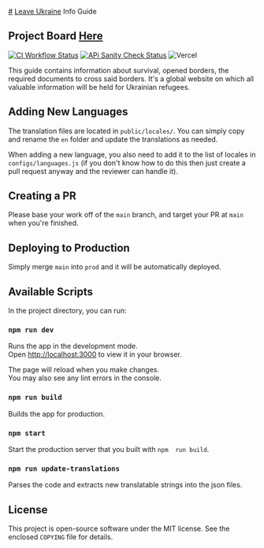 [#](#) [Leave Ukraine](https://leaveukraine.com/) Info Guide

## Project Board [Here](https://github.com/orgs/Ukraine-Relief-Efforts/projects/1/views/4)

[![CI Workflow Status](https://github.com/Ukraine-Relief-Efforts/ukraine-info-guide/actions/workflows/ci.yml/badge.svg)](https://github.com/Ukraine-Relief-Efforts/ukraine-info-guide/actions/workflows/ci.yml)
[![APi Sanity Check Status](https://github.com/Ukraine-Relief-Efforts/ukraine-info-guide/actions/workflows/api-sanity-check.yml/badge.svg)](https://github.com/Ukraine-Relief-Efforts/ukraine-info-guide/actions/workflows/api-sanity-check.yml)
![Vercel](https://therealsujitk-vercel-badge.vercel.app/?app=ukraine-info-guide)

This guide contains information about survival, opened borders, the required documents to cross said borders. It's a global website on which all valuable information will be held for Ukrainian refugees.


## Adding New Languages

The translation files are located in `public/locales/`. You can simply copy and
rename the `en` folder and update the translations as needed.

When adding a new language, you also need to add it to the list of locales in
`configs/languages.js` (if you don't know how to do this then just create a
pull request anyway and the reviewer can handle it).

## Creating a PR

Please base your work off of the `main` branch, and target your PR at `main`
when you're finished.

## Deploying to Production

Simply merge `main` into `prod` and it will be automatically deployed.

## Available Scripts

In the project directory, you can run:

### `npm run dev`

Runs the app in the development mode.\
Open [http://localhost:3000](http://localhost:3000) to view it in your browser.

The page will reload when you make changes.\
You may also see any lint errors in the console.

### `npm run build`

Builds the app for production.

### `npm start`

Start the production server that you built with `npm  run build`.

### `npm run update-translations`

Parses the code and extracts new translatable strings into the json files.

## License

This project is open-source software under the MIT license. See the enclosed
`COPYING` file for details.
